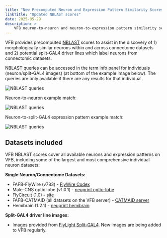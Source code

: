 ```yaml
---
title: "New Precomputed Neuron and Expression Pattern Similarity Scores on VFB"
linkTitle: "Updated NBLAST scores"
date: 2025-05-29
description: >
    VFB neuron-to-neuron and neuron-to-expression pattern similarity scores (NBLAST) have been expanded to include the male-CNS optic lobe and FAFB-FlyWire connectome datasets.
---
```


VFB provides precomputed [NBLAST](/docs/concepts/nblast/) scores to assist in the discovery of 1) morphologically similar neurons within and across connectome datasets and 2) potential split-GAL4 driver lines which label neurons from connectomic datasets.

NBLAST queries can be accessed in the term info panel for individuals (neuron/split-GAL4 images) (at bottom of the example image below). The queries are only available if there are any results for that individual.

![NBLAST queries](https://www.virtualflybrain.org/images/NBLAST_Queries.png)

Neuron-to-neuron example match:

![NBLAST queries](https://www.virtualflybrain.org/images/Neuron-Neuron_NBLAST.png)

Neuron-to-split-GAL4 expression pattern example match:

![NBLAST queries](https://www.virtualflybrain.org/images/Neuron-Expression_NBLAST.png)

## Datasets included

VFB NBLAST scores cover all available neurons and expression patterns on VFB, including some of the largest and most comprehensive individual neuron datasets:

**Single Neuron/Connectome Datasets:**

- FAFB-FlyWire (v783) - [FlyWire Codex](https://codex.flywire.ai/?dataset=fafb)
- Male-CNS optic lobe (v1.0.1) - [neuprint optic-lobe](https://neuprint.janelia.org/?dataset=optic-lobe%3Av1.0.1&qt=findneurons)
- FlyCircuit (1.0) - [site](http://www.flycircuit.tw/v1.1/)
- FAFB-CATMAID (all datasets on the VFB server) - [CATMAID server](https://fafb.catmaid.virtualflybrain.org/?pid=1&zp=65720&yp=160350.0517811483&xp=487737.6942783438&tool=tracingtool&sid0=1&s0=3.1999999999999993&help=true&layout=h(XY,%20%7B%20type:%20%22neuron-search%22,%20id:%20%22neuron-search-1%22,%20options:%20%7B%22annotation-name%22:%20%22Published%22%7D%7D,%200.6))
- Hemibrain (1.2.1) - [neuprint hemibrain](https://neuprint.janelia.org/?dataset=hemibrain%3Av1.2.1&qt=findneurons)

**Split-GAL4 driver line images:**

- Images provided from [FlyLight Split-GAL4](https://splitgal4.janelia.org/cgi-bin/splitgal4.cgi). New images are being added to VFB regularly.